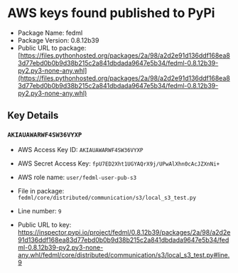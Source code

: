 # AWS keys found published to PyPi

* Package Name: fedml
* Package Version: 0.8.12b39
* Public URL to package: [https://files.pythonhosted.org/packages/2a/98/a2d2e91d136ddf168ea83d77ebd0b0b9d38b215c2a841dbdada9647e5b34/fedml-0.8.12b39-py2.py3-none-any.whl](https://files.pythonhosted.org/packages/2a/98/a2d2e91d136ddf168ea83d77ebd0b0b9d38b215c2a841dbdada9647e5b34/fedml-0.8.12b39-py2.py3-none-any.whl)

## Key Details

### `AKIAUAWARWF4SW36VYXP`

* AWS Access Key ID: `AKIAUAWARWF4SW36VYXP`
* AWS Secret Access Key: `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` 
* AWS role name: `user/fedml-user-pub-s3`
* File in package: `fedml/core/distributed/communication/s3/local_s3_test.py`
* Line number: `9`

* Public URL to key: https://inspector.pypi.io/project/fedml/0.8.12b39/packages/2a/98/a2d2e91d136ddf168ea83d77ebd0b0b9d38b215c2a841dbdada9647e5b34/fedml-0.8.12b39-py2.py3-none-any.whl/fedml/core/distributed/communication/s3/local_s3_test.py#line.9


